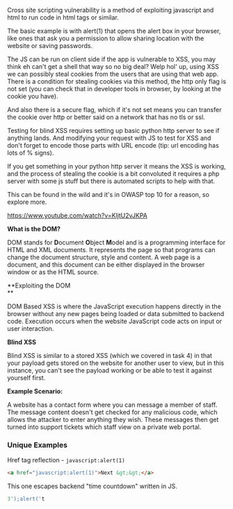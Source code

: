 Cross site scripting vulnerability is a method of exploiting javascript and html 
to run code in html tags or similar.

The basic example is with alert(1) that opens the alert box in your browser, like ones that ask you a permission to allow sharing location with the website or saving passwords.

The JS can be run on client side if the app is vulnerable to XSS, you may think eh can't get a shell that way so no big deal?
Welp hol' up, using XSS we can possibly steal cookies from the users that are using that web app.
There is a condition for stealing cookies via this method, the http only flag is not set (you can check that in developer tools in browser, by looking at the cookie you have).

And also there is a secure flag, which if it's not set means you can transfer the cookie over http or better said on a network that has no tls or ssl.

Testing for blind XSS requires setting up basic python http server to see if anything lands.
And modifying your request with JS to test for XSS and don't forget to encode those parts with URL encode (tip: url encoding has lots of % signs).

If you get something in your python http server it means the XSS is working, and the process of stealing the cookie is a bit convoluted it requires a php server with some js stuff but there is automated scripts to help with that.

This can be found in the wild and it's in OWASP top 10 for a reason, so explore more.

https://www.youtube.com/watch?v=KljtU2vJKPA

**What is the DOM?**  

DOM stands for **D**ocument **O**bject **M**odel and is a programming interface for HTML and XML documents. It represents the page so that programs can change the document structure, style and content. A web page is a document, and this document can be either displayed in the browser window or as the HTML source.

**Exploiting the DOM  
**

DOM Based XSS is where the JavaScript execution happens directly in the browser without any new pages being loaded or data submitted to backend code. Execution occurs when the website JavaScript code acts on input or user interaction.

**Blind XSS**

  
Blind XSS is similar to a stored XSS (which we covered in task 4) in that your payload gets stored on the website for another user to view, but in this instance, you can't see the payload working or be able to test it against yourself first.  
  
**Example Scenario:**  
  
A website has a contact form where you can message a member of staff. The message content doesn't get checked for any malicious code, which allows the attacker to enter anything they wish. These messages then get turned into support tickets which staff view on a private web portal.

### Unique Examples

Href tag reflection - `javascript:alert(1)`
```html
<a href="javascript:alert(1)">Next &gt;&gt;</a>
```

This one escapes backend "time countdown" written in JS.
```javascript
3');alert('t
```
